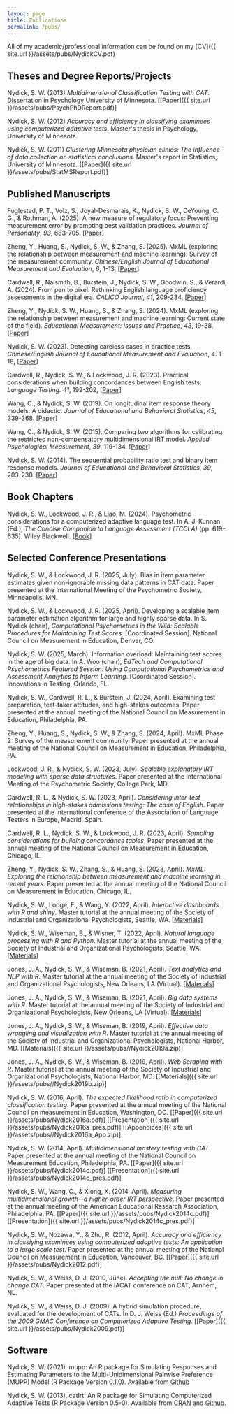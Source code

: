 ```yaml
---
layout: page
title: Publications
permalink: /pubs/
---
```


All of my academic/professional information can be found on my
[CV]({{ site.url }}/assets/pubs/NydickCV.pdf)

## Theses and Degree Reports/Projects

Nydick, S. W. (2013) *Multidimensional Classification Testing with CAT*.
Dissertation in Psychology University of Minnesota.
&#91;[Paper]({{ site.url }}/assets/pubs/PsychPhDReport.pdf)&#93;

Nydick, S. W. (2012) *Accuracy and efficiency in classifying examinees using
computerized adaptive tests*. Master's thesis in Psychology, University of
Minnesota.

Nydick, S. W. (2011) *Clustering Minnesota physician clinics: The influence of
data collection on statistical conclusions*. Master's report in Statistics,
University of Minnesota.
&#91;[Paper]({{ site.url }}/assets/pubs/StatMSReport.pdf)&#93;

## Published Manuscripts
        
Fuglestad, P. T., Volz, S., Joyal-Desmarais, K., Nydick, S. W., DeYoung, C. G.,
& Rothman, A. (2025). A new measure of regulatory focus: Preventing measurement
error by promoting best validation practices. *Journal of Personality*, *93*,
683-705. &#91;[Paper](https://onlinelibrary.wiley.com/doi/abs/10.1111/jopy.12962)&#93;
        
Zheng, Y., Huang, S., Nydick, S. W., & Zhang, S. (2025). MxML (exploring the
relationship between measurement and machine learning): Survey of the
measurement community. *Chinese/English Journal of Educational Measurement
and Evaluation*, *6*, 1-13,
&#91;[Paper](https://ce-jeme.org/journal/vol6/iss1/3/)&#93;

Cardwell, R., Naismith, B., Burstein, J., Nydick, S. W., Goodwin, S., &
Verardi, A. (2024). From pen to pixel: Rethinking English language proficiency
assessments in the digital era. *CALICO Journal*, *41*, 209-234,
&#91;[Paper](https://journal.equinoxpub.com/Calico/article/view/27104/29591)&#93;

Zheng, Y., Nydick, S. W., Huang, S., & Zhang, S. (2024). MxML (exploring the 
relationship between measurement and machine learning: Current state of the field).
*Educational Measurement: Issues and Practice*, *43*, 19-38,
&#91;[Paper](https://onlinelibrary.wiley.com/doi/full/10.1111/emip.12593)&#93;

Nydick, S. W. (2023). Detecting careless cases in practice tests,
*Chinese/English Journal of Educational Measurement and Evaluation*, *4*. 1-18,
&#91;[Paper](https://www.ce-jeme.org/cgi/viewcontent.cgi?article=1047&context=journal)&#93;

Cardwell, R., Nydick, S. W., & Lockwood, J. R. (2023). Practical considerations
when building concordances between English tests. *Language Testing*. *41*, 192-202,
&#91;[Paper](https://journals.sagepub.com/doi/epub/10.1177/02655322231195027)&#93;

Wang, C., & Nydick, S. W. (2019). On longitudinal item response theory models: A
didactic. *Journal of Educational and Behavioral Statistics*, *45*, 339-368.
&#91;[Paper](https://journals.sagepub.com/doi/10.3102/1076998619882026)&#93;

Wang, C., & Nydick, S. W. (2015). Comparing two algorithms for calibrating
the restricted non-compensatory multidimensional IRT model.
*Applied Psychological Measurement*, *39*, 119-134.
&#91;[Paper](https://journals.sagepub.com/doi/abs/10.1177/0146621614545983)&#93;

Nydick, S. W. (2014). The sequential probability ratio test and binary item
response models. *Journal of Educational and Behavioral Statistics*, *39*, 203-230.
&#91;[Paper](https://journals.sagepub.com/doi/abs/10.3102/1076998614524824)&#93;

## Book Chapters

Nydick, S. W., Lockwood, J. R., & Liao, M. (2024). Psychometric considerations
for a computerized adaptive language test. In A. J. Kunnan (Ed.),
*The Concise Companion to Language Assessment (TCCLA)* (pp. 619-635). Wiley Blackwell.
&#91;[Book](https://www.wiley.com/en-us/The+Concise+Companion+to+Language+Assessment-p-9781394179596)&#93;

## Selected Conference Presentations
        
Nydick, S. W., & Lockwood, J. R. (2025, July). Bias in item parameter
estimates given non-ignorable missing data patterns in CAT data. Paper
presented at the International Meeting of the Psychometric Society,
Minneapolis, MN.
        
Nydick, S. W., & Lockwood, J. R. (2025, April). Developing a scalable item
parameter estimation algorithm for large and highly sparse data. In
S. Nydick (chair), *Computational Psychometrics in the Wild: Scalable
Procedures for Maintaining Test Scores*. [Coordinated Session]. National
Council on Measurement in Education, Denver, CO.
       
Nydick, S. W. (2025, March). Information overload: Maintaining test scores
in the age of big data. In A. Woo (chair), *EdTech and Computational
Psychometrics Featured Session: Using Computational Psychometrics and
Assessment Analytics to Inform Learning*. [Coordinated Session].
Innovations in Testing, Orlando, FL.

Nydick, S. W., Cardwell, R. L., & Burstein, J. (2024, April). Examining test
preparation, test-taker attitudes, and high-stakes outcomes. Paper presented
at the annual meeting of the National Council on Measurement in Education,
Philadelphia, PA.

Zheng, Y., Huang, S., Nydick, S. W., & Zhang, S. (2024, April). MxML Phase 2: 
Survey of the measurement community. Paper presented at the annual meeting of the
National Council on Measurement in Education, Philadelphia, PA.
        
Lockwood, J. R., & Nydick, S. W. (2023, July). *Scalable explanatory IRT modeling
with sparse data structures*. Paper presented at the International Meeting of the
Psychometric Society, College Park, MD.
        
Cardwell, R. L., & Nydick, S. W. (2023, April). *Considering inter-test relationships
in high-stakes admissions testing: The case of English.* Paper presented at the
international conference of the Association of Language Testers in Europe, Madrid,
Spain.
        
Cardwell, R. L., Nydick, S. W., & Lockwood, J. R. (2023, April). *Sampling
considerations for building concordance tables*. Paper presented at the annual
meeting of the National Council on Measurement in Education, Chicago, IL.
        
Zheng, Y., Nydick, S. W., Zhang, S., & Huang, S. (2023, April). *MxML: Exploring
the relationship between measurement and machine learning in recent years*. Paper
presented at the annual meeting of the National Council on Measurement in Education,
Chicago, IL.

Nydick, S. W., Lodge, F., & Wang, Y. (2022, April). *Interactive dashboards with
R and shiny*. Master tutorial at the annual meeting of the Society of Industrial
and Organizational Psychologists, Seattle, WA.
&#91;[Materials](https://github.com/swnydick/siop-2022-interactive-shiny)&#93;

Nydick, S. W., Wiseman, B., & Wisner, T. (2022, April). *Natural language
processing with R and Python*. Master tutorial at the annual meeting of the
Society of Industrial and Organizational Psychologists, Seattle, WA.
&#91;[Materials](https://github.com/swnydick/siop-2022-nlp-r-python)&#93;

Jones, J. A., Nydick, S. W., & Wiseman, B. (2021, April). *Text analytics and NLP
with R*. Master tutorial at the annual meeting of the Society of Industrial and
Organizational Psychologists, New Orleans, LA (Virtual).
&#91;[Materials](https://github.com/swnydick/siop-2020-text-mining-and-nlp)&#93;
        
Jones, J. A., Nydick, S. W., & Wiseman, B. (2021, April). *Big data systems with R*.
Master tutorial at the annual meeting of the Society of Industrial and Organizational
Psychologists, New Orleans, LA (Virtual).
&#91;[Materials](https://github.com/swnydick/siop-2020-big-data-systems)&#93;

Jones, J. A., Nydick, S. W., & Wiseman, B. (2019, April). *Effective data wrangling
and visualization with R*. Master tutorial at the annual meeting of the Society of
Industrial and Organizational Psychologists, National Harbor, MD.
&#91;[Materials]({{ site.url }}/assets/pubs//Nydick2019a.zip)&#93;

Jones, J. A., Nydick, S. W., & Wiseman, B. (2019, April).  *Web Scraping with R*.
Master tutorial at the annual meeting of the Society of Industrial and Organizational
Psychologists, National Harbor, MD.
&#91;[Materials]({{ site.url }}/assets/pubs//Nydick2019b.zip)&#93;

Nydick, S. W. (2016, April). *The expected likelihood ratio in computerized
classification testing*. Paper presented at the annual meeting of the National
Council on measurement in Education, Washington, DC.
&#91;[Paper]({{ site.url }}/assets/pubs/Nydick2016a.pdf)&#93;
&#91;[Presentation]({{ site.url }}/assets/pubs/Nydick2016a_pres.pdf)&#93;
&#91;[Appendices]({{ site.url }}/assets/pubs//Nydick2016a_App.zip)&#93;

Nydick, S. W. (2014, April). *Multidimensional mastery testing with CAT*.
Paper presented at the annual meeting of the National Council on Measurement
Education, Philadelphia, PA.
&#91;[Paper]({{ site.url }}/assets/pubs/Nydick2014c.pdf)&#93;
&#91;[Presentation]({{ site.url }}/assets/pubs/Nydick2014c_pres.pdf)&#93;

Nydick, S. W., Wang, C., & Xiong, X. (2014, April). *Measuring multidimensional
growth--a higher-order IRT perspective*. Paper presented at the annual meeting of
the American Educational Research Association, Philadelphia, PA.
&#91;[Paper]({{ site.url }}/assets/pubs/Nydick2014c.pdf)&#93;
&#91;[Presentation]({{ site.url }}/assets/pubs/Nydick2014c_pres.pdf)&#93;

Nydick, S. W., Nozawa, Y., & Zhu, R. (2012, April). *Accuracy and efficiency
in classiying examinees using computerized adaptive tests: An application to a
large scale test*. Paper presented at the annual meeting of the National Council
on Measurement in Education, Vancouver, BC.
&#91;[Paper]({{ site.url }}/assets/pubs/Nydick2012.pdf)&#93;

Nydick, S. W., & Weiss, D. J. (2010, June). *Accepting the null: No change in
change CAT*. Paper presented at the IACAT conference on CAT, Arnhem, NL.

Nydick, S. W., & Weiss, D. J. (2009). A hybrid simulation procedure, evaluated
for the development of CATs. In D. J. Weiss (Ed.) *Proceedings of the 2009
GMAC Conference on Computerized Adaptive Testing*.
&#91;[Paper]({{ site.url }}/assets/pubs/Nydick2009.pdf)&#93;

## Software
        
Nydick, S. W. (2021). mupp: An R package for Simulating Responses and Estimating
Parameters to the Multi-Unidimensional Pairwise Preference (MUPP) Model
(R Package Version 0.1.0). Available from
[Github](https://github.com/swnydick/mupp)

Nydick, S. W. (2013). catIrt: An R package for Simulating Computerized Adaptive
Tests (R Package Version 0.5-0). Available from
[CRAN](http://CRAN.R-project.org/package=catIrt) and
[Github](https://github.com/swnydick/catIrt).
